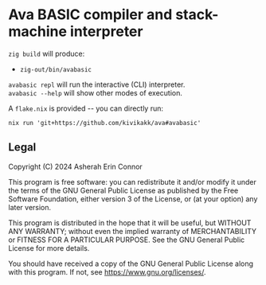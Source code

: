 # Ava BASIC compiler and stack-machine interpreter

`zig build` will produce:

* `zig-out/bin/avabasic`

`avabasic repl` will run the interactive (CLI) interpreter.  
`avabasic --help` will show other modes of execution.

A `flake.nix` is provided -- you can directly run:

```shell
nix run 'git+https://github.com/kivikakk/ava#avabasic'
```


## Legal

Copyright (C) 2024  Asherah Erin Connor

This program is free software: you can redistribute it and/or modify it under
the terms of the GNU General Public License as published by the Free Software
Foundation, either version 3 of the License, or (at your option) any later
version.

This program is distributed in the hope that it will be useful, but WITHOUT ANY
WARRANTY; without even the implied warranty of MERCHANTABILITY or FITNESS FOR A
PARTICULAR PURPOSE.  See the GNU General Public License for more details.

You should have received a copy of the GNU General Public License along with
this program.  If not, see <https://www.gnu.org/licenses/>.
